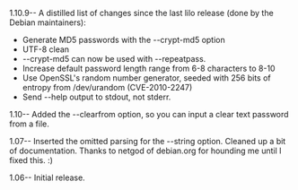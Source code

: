 1.10.9-- A distilled list of changes since the last lilo release (done by the Debian maintainers):
 * Generate MD5 passwords with the --crypt-md5 option
 * UTF-8 clean
 * --crypt-md5 can now be used with --repeatpass.
 * Increase default password length range from 6-8 characters to 8-10
 * Use OpenSSL's random number generator, seeded with 256 bits of entropy from /dev/urandom (CVE-2010-2247)
 * Send --help output to stdout, not stderr.

1.10--  Added the --clearfrom option, so you can input a clear text
        password from a file.

1.07--  Inserted the omitted parsing for the --string option.  Cleaned up a
        bit of documentation.  Thanks to netgod of debian.org for hounding
        me until I fixed this. :)

1.06--  Initial release.
